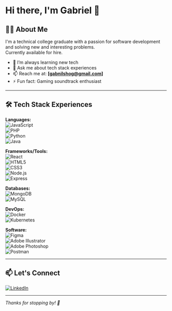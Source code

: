 # Hi there, I'm Gabriel 👋

## 👨‍💻 About Me

I'm a technical college graduate with a passion for software development and solving new and interesting problems.  
Currently available for hire.

- 🌱 I’m always learning new tech 
- 💬 Ask me about tech stack experiences
- 📫 Reach me at: **[gabnilshog@gmail.com]**
- ⚡ Fun fact: Gaming soundtrack enthusiast

---

## 🛠️ Tech Stack Experiences

**Languages:**  
![JavaScript](https://img.shields.io/badge/-JavaScript-333333?style=flat&logo=javascript)  
![PHP](https://img.shields.io/badge/-PHP-333333?style=flat&logo=php)  
![Python](https://img.shields.io/badge/-Python-333333?style=flat&logo=python)  
![Java](https://img.shields.io/badge/-Java-333333?style=flat&logo=java)

**Frameworks/Tools:**  
![React](https://img.shields.io/badge/-React-333333?style=flat&logo=react)  
![HTML5](https://img.shields.io/badge/-HTML5-333333?style=flat&logo=html5)  
![CSS3](https://img.shields.io/badge/-CSS3-333333?style=flat&logo=css3)  
![Node.js](https://img.shields.io/badge/-Node.js-333333?style=flat&logo=node.js)  
![Express](https://img.shields.io/badge/-Express-333333?style=flat&logo=express)

**Databases:**  
![MongoDB](https://img.shields.io/badge/-MongoDB-333333?style=flat&logo=mongodb)  
![MySQL](https://img.shields.io/badge/-MySQL-333333?style=flat&logo=mysql)

**DevOps:**  
![Docker](https://img.shields.io/badge/-Docker-333333?style=flat&logo=docker)  
![Kubernetes](https://img.shields.io/badge/-Kubernetes-333333?style=flat&logo=kubernetes)

**Software:**  
![Figma](https://img.shields.io/badge/-Figma-333333?style=flat&logo=figma)  
![Adobe Illustrator](https://img.shields.io/badge/-Illustrator-333333?style=flat&logo=adobeillustrator)  
![Adobe Photoshop](https://img.shields.io/badge/-Photoshop-333333?style=flat&logo=adobephotoshop)  
![Postman](https://img.shields.io/badge/-Postman-333333?style=flat&logo=postman)

---

## 📫 Let's Connect

[![LinkedIn](https://img.shields.io/badge/-LinkedIn-0077B5?style=flat&logo=linkedin&logoColor=white)](https://www.linkedin.com/in/yourprofile)

---

*Thanks for stopping by! 👋*

